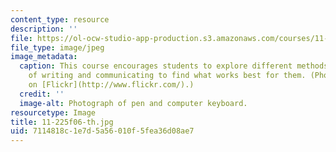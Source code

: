 ```yaml
---
content_type: resource
description: ''
file: https://ol-ocw-studio-app-production.s3.amazonaws.com/courses/11-225-argumentation-and-communication-fall-2006/7114818c1e7d5a56010f5fea36d08ae7_11-225f06-th.jpg
file_type: image/jpeg
image_metadata:
  caption: This course encourages students to explore different methods and modes
    of writing and communicating to find what works best for them. (Photo by smurflord
    on [Flickr](http://www.flickr.com/).)
  credit: ''
  image-alt: Photograph of pen and computer keyboard.
resourcetype: Image
title: 11-225f06-th.jpg
uid: 7114818c-1e7d-5a56-010f-5fea36d08ae7
---
```

